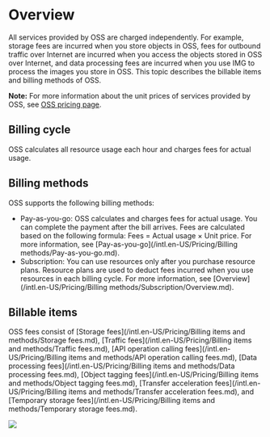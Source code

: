 # Overview

All services provided by OSS are charged independently. For example, storage fees are incurred when you store objects in OSS, fees for outbound traffic over Internet are incurred when you access the objects stored in OSS over Internet, and data processing fees are incurred when you use IMG to process the images you store in OSS. This topic describes the billable items and billing methods of OSS.

**Note:** For more information about the unit prices of services provided by OSS, see [OSS pricing page](https://www.alibabacloud.com/product/oss/pricing).

## Billing cycle

OSS calculates all resource usage each hour and charges fees for actual usage.

## Billing methods

OSS supports the following billing methods:

-   Pay-as-you-go: OSS calculates and charges fees for actual usage. You can complete the payment after the bill arrives. Fees are calculated based on the following formula: Fees = Actual usage × Unit price. For more information, see [Pay-as-you-go](/intl.en-US/Pricing/Billing methods/Pay-as-you-go.md).
-   Subscription: You can use resources only after you purchase resource plans. Resource plans are used to deduct fees incurred when you use resources in each billing cycle. For more information, see [Overview](/intl.en-US/Pricing/Billing methods/Subscription/Overview.md).

## Billable items

OSS fees consist of [Storage fees](/intl.en-US/Pricing/Billing items and methods/Storage fees.md), [Traffic fees](/intl.en-US/Pricing/Billing items and methods/Traffic fees.md), [API operation calling fees](/intl.en-US/Pricing/Billing items and methods/API operation calling fees.md), [Data processing fees](/intl.en-US/Pricing/Billing items and methods/Data processing fees.md), [Object tagging fees](/intl.en-US/Pricing/Billing items and methods/Object tagging fees.md), [Transfer acceleration fees](/intl.en-US/Pricing/Billing items and methods/Transfer acceleration fees.md), and [Temporary storage fees](/intl.en-US/Pricing/Billing items and methods/Temporary storage fees.md).

![](https://static-aliyun-doc.oss-accelerate.aliyuncs.com/assets/img/en-US/6153583061/p43549.png)

